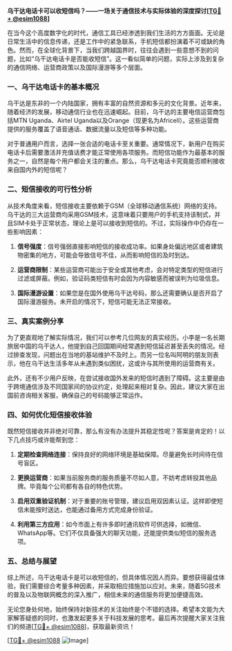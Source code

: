 **乌干达电话卡可以收短信吗？——一场关于通信技术与实际体验的深度探讨[[TG💪+ @esim1088](https://t.me/s/esim1088)]**

在当今这个高度数字化的时代，通信工具已经渗透到我们生活的方方面面。无论是日常生活中的信息传递，还是工作中的紧急联系，手机短信都扮演着不可或缺的角色。然而，在全球化背景下，当我们跨越国界时，往往会遇到一些意想不到的问题，比如“乌干达电话卡是否能收短信”。这一看似简单的问题，实际上涉及到复杂的通信网络、运营商政策以及国际漫游等多个层面。

### 一、乌干达电话卡的基本概况

乌干达是东非的一个内陆国家，拥有丰富的自然资源和多元的文化背景。近年来，随着经济的发展，移动通信行业也在迅速崛起。目前，乌干达的主要电信运营商包括MTN Uganda、Airtel Uganda以及Orange（现更名为Africell）。这些运营商提供的服务覆盖了语音通话、数据流量以及短信等多种功能。

对于普通用户而言，选择一张合适的电话卡至关重要。通常情况下，新用户在购买电话卡后需要激活并充值话费才能正常使用各项服务。而短信功能作为最基本的服务之一，自然是每个用户都会关注的重点。那么，乌干达电话卡究竟能否顺利接收来自国内外的短信呢？

### 二、短信接收的可行性分析

从技术角度来看，短信接收主要依赖于GSM（全球移动通信系统）网络的支持。乌干达的三大运营商均采用GSM技术，这意味着只要用户的手机支持该制式，并且SIM卡处于正常状态，理论上是可以接收到短信的。不过，实际操作中仍存在一些影响因素：

1. **信号强度**：信号强弱直接影响短信的接收成功率。如果身处偏远地区或者建筑物密集的地方，可能会导致信号不佳，从而影响短信的及时到达。
   
2. **运营商限制**：某些运营商可能出于安全或其他考虑，会对特定类型的短信进行过滤或屏蔽。例如，验证码类短信有时会因为内容敏感而被误判为垃圾信息。
   
3. **国际漫游设置**：如果您是在国外使用乌干达号码，那么还需要确认是否开启了国际漫游服务。未开启的情况下，短信可能无法正常接收。

### 三、真实案例分享

为了更直观地了解实际情况，我们可以参考几位网友的真实经历。小李是一名长期旅居中国的乌干达人，他提到自己回国期间经常遇到短信延迟甚至丢失的情况。经过排查发现，问题出在当地的基站维护不及时上。而另一位名叫阿明的朋友则表示，他在乌干达生活多年从未遇到类似困扰，这或许与其所使用的运营商有关。

此外，还有不少用户反映，在尝试接收国外发来的短信时遇到了障碍。这主要是由于跨境通信涉及不同国家间的协议约定，处理起来相对复杂。因此，建议大家在出国前咨询相关客服，确保自己的号码能够正常运作。

### 四、如何优化短信接收体验

既然短信接收并非绝对可靠，那么有没有办法提升其稳定性呢？答案是肯定的！以下几点技巧或许能帮到您：

1. **定期检查网络连接**：保持良好的网络环境是基础保障。尽量避免长时间待在信号盲区。
   
2. **更换运营商**：如果当前服务商的服务质量不尽如人意，不妨考虑转投其他品牌。毕竟每个公司都有各自的特色优势。
   
3. **启用双重验证机制**：对于重要的账号管理，建议启用双因素认证。这样即使短信未能按时送达，也能通过备用方式完成身份验证。

4. **利用第三方应用**：如今市面上有许多即时通讯软件可供选择，如微信、WhatsApp等。它们不仅具备强大的聊天功能，还能提供类似短信的服务选项。

### 五、总结与展望

综上所述，乌干达电话卡是可以收短信的，但具体情况因人而异。要想获得最佳体验，我们需要综合考量多种因素，并采取相应措施加以应对。未来，随着5G技术的普及以及物联网概念的深入推广，相信未来的通信服务将更加便捷高效。

无论您身处何地，始终保持对新技术的关注始终是个不错的选择。希望本文能为大家解答疑惑的同时，也激发起更多关于科技发展的思考。最后再次提醒大家关注我们的频道[[TG💪+ @esim1088](https://t.me/s/esim1088)]，获取最新资讯！

[[TG💪+ @esim1088](https://t.me/s/esim1088) ![Image](https://i.postimg.cc/4NQfJmqS/Snipaste-2025-05-13-00-14-12.png)]